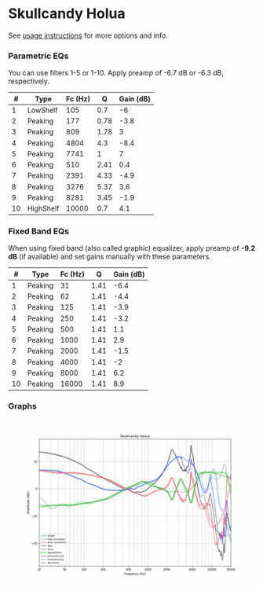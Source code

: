 # Skullcandy Holua
See [usage instructions](https://github.com/jaakkopasanen/AutoEq#usage) for more options and info.

### Parametric EQs
You can use filters 1-5 or 1-10. Apply preamp of -6.7 dB or -6.3 dB, respectively.

|   # | Type      |   Fc (Hz) |    Q |   Gain (dB) |
|-----|-----------|-----------|------|-------------|
|   1 | LowShelf  |       105 | 0.7  |        -6   |
|   2 | Peaking   |       177 | 0.78 |        -3.8 |
|   3 | Peaking   |       809 | 1.78 |         3   |
|   4 | Peaking   |      4804 | 4.3  |        -8.4 |
|   5 | Peaking   |      7741 | 1    |         7   |
|   6 | Peaking   |       510 | 2.41 |         0.4 |
|   7 | Peaking   |      2391 | 4.33 |        -4.9 |
|   8 | Peaking   |      3276 | 5.37 |         3.6 |
|   9 | Peaking   |      8281 | 3.45 |        -1.9 |
|  10 | HighShelf |     10000 | 0.7  |         4.1 |

### Fixed Band EQs
When using fixed band (also called graphic) equalizer, apply preamp of **-9.2 dB** (if available) and set gains manually with these parameters.

|   # | Type    |   Fc (Hz) |    Q |   Gain (dB) |
|-----|---------|-----------|------|-------------|
|   1 | Peaking |        31 | 1.41 |        -6.4 |
|   2 | Peaking |        62 | 1.41 |        -4.4 |
|   3 | Peaking |       125 | 1.41 |        -3.9 |
|   4 | Peaking |       250 | 1.41 |        -3.2 |
|   5 | Peaking |       500 | 1.41 |         1.1 |
|   6 | Peaking |      1000 | 1.41 |         2.9 |
|   7 | Peaking |      2000 | 1.41 |        -1.5 |
|   8 | Peaking |      4000 | 1.41 |        -2   |
|   9 | Peaking |      8000 | 1.41 |         6.2 |
|  10 | Peaking |     16000 | 1.41 |         8.9 |

### Graphs
![](./Skullcandy%20Holua.png)
